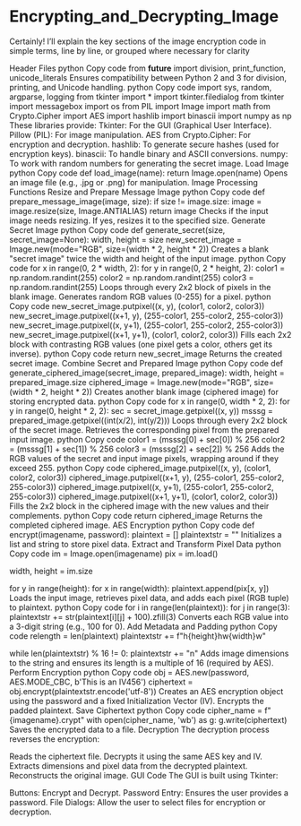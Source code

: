# Encrypting_and_Decrypting_Image
Certainly! I’ll explain the key sections of the image encryption code in simple terms, line by line, or grouped where necessary for clarity

Header Files
python
Copy code
from __future__ import division, print_function, unicode_literals
Ensures compatibility between Python 2 and 3 for division, printing, and Unicode handling.
python
Copy code
import sys, random, argparse, logging
from tkinter import *
import tkinter.filedialog
from tkinter import messagebox 
import os
from PIL import Image
import math
from Crypto.Cipher import AES
import hashlib
import binascii
import numpy as np
These libraries provide:
Tkinter: For the GUI (Graphical User Interface).
Pillow (PIL): For image manipulation.
AES from Crypto.Cipher: For encryption and decryption.
hashlib: To generate secure hashes (used for encryption keys).
binascii: To handle binary and ASCII conversions.
numpy: To work with random numbers for generating the secret image.
Load Image
python
Copy code
def load_image(name):
    return Image.open(name)
Opens an image file (e.g., .jpg or .png) for manipulation.
Image Processing Functions
Resize and Prepare Message Image
python
Copy code
def prepare_message_image(image, size):
    if size != image.size:
        image = image.resize(size, Image.ANTIALIAS)
    return image
Checks if the input image needs resizing. If yes, resizes it to the specified size.
Generate Secret Image
python
Copy code
def generate_secret(size, secret_image=None):
    width, height = size
    new_secret_image = Image.new(mode="RGB", size=(width * 2, height * 2))
Creates a blank "secret image" twice the width and height of the input image.
python
Copy code
for x in range(0, 2 * width, 2):
    for y in range(0, 2 * height, 2):
        color1 = np.random.randint(255)
        color2 = np.random.randint(255)
        color3 = np.random.randint(255)
Loops through every 2x2 block of pixels in the blank image.
Generates random RGB values (0-255) for a pixel.
python
Copy code
new_secret_image.putpixel((x,  y),   (color1, color2, color3))
new_secret_image.putpixel((x+1, y),   (255-color1, 255-color2, 255-color3))
new_secret_image.putpixel((x,  y+1), (255-color1, 255-color2, 255-color3))
new_secret_image.putpixel((x+1, y+1), (color1, color2, color3))
Fills each 2x2 block with contrasting RGB values (one pixel gets a color, others get its inverse).
python
Copy code
return new_secret_image
Returns the created secret image.
Combine Secret and Prepared Image
python
Copy code
def generate_ciphered_image(secret_image, prepared_image):
    width, height = prepared_image.size
    ciphered_image = Image.new(mode="RGB", size=(width * 2, height * 2))
Creates another blank image (ciphered image) for storing encrypted data.
python
Copy code
for x in range(0, width * 2, 2):
    for y in range(0, height * 2, 2):
        sec = secret_image.getpixel((x, y))
        msssg = prepared_image.getpixel((int(x/2), int(y/2)))
Loops through every 2x2 block of the secret image.
Retrieves the corresponding pixel from the prepared input image.
python
Copy code
color1 = (msssg[0] + sec[0]) % 256
color2 = (msssg[1] + sec[1]) % 256
color3 = (msssg[2] + sec[2]) % 256
Adds the RGB values of the secret and input image pixels, wrapping around if they exceed 255.
python
Copy code
ciphered_image.putpixel((x,  y),   (color1, color2, color3))
ciphered_image.putpixel((x+1, y),   (255-color1, 255-color2, 255-color3))
ciphered_image.putpixel((x,  y+1), (255-color1, 255-color2, 255-color3))
ciphered_image.putpixel((x+1, y+1), (color1, color2, color3))
Fills the 2x2 block in the ciphered image with the new values and their complements.
python
Copy code
return ciphered_image
Returns the completed ciphered image.
AES Encryption
python
Copy code
def encrypt(imagename, password):
    plaintext = []
    plaintextstr = ""
Initializes a list and string to store pixel data.
Extract and Transform Pixel Data
python
Copy code
im = Image.open(imagename) 
pix = im.load()

width, height = im.size

for y in range(height):
    for x in range(width):
        plaintext.append(pix[x, y])
Loads the input image, retrieves pixel data, and adds each pixel (RGB tuple) to plaintext.
python
Copy code
for i in range(len(plaintext)):
    for j in range(3):
        plaintextstr += str(plaintext[i][j] + 100).zfill(3)
Converts each RGB value into a 3-digit string (e.g., 100 for 0).
Add Metadata and Padding
python
Copy code
relength = len(plaintext)
plaintextstr += f"h{height}hw{width}w"

while len(plaintextstr) % 16 != 0:
    plaintextstr += "n"
Adds image dimensions to the string and ensures its length is a multiple of 16 (required by AES).
Perform Encryption
python
Copy code
obj = AES.new(password, AES.MODE_CBC, b'This is an IV456')
ciphertext = obj.encrypt(plaintextstr.encode('utf-8'))
Creates an AES encryption object using the password and a fixed Initialization Vector (IV).
Encrypts the padded plaintext.
Save Ciphertext
python
Copy code
cipher_name = f"{imagename}.crypt"
with open(cipher_name, 'wb') as g:
    g.write(ciphertext)
Saves the encrypted data to a file.
Decryption
The decryption process reverses the encryption:

Reads the ciphertext file.
Decrypts it using the same AES key and IV.
Extracts dimensions and pixel data from the decrypted plaintext.
Reconstructs the original image.
GUI Code
The GUI is built using Tkinter:

Buttons: Encrypt and Decrypt.
Password Entry: Ensures the user provides a password.
File Dialogs: Allow the user to select files for encryption or decryption.
